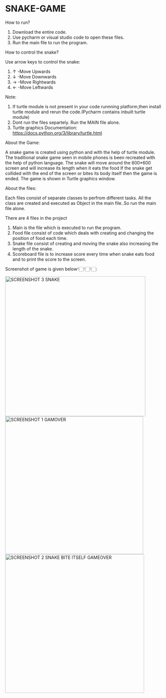 # SNAKE-GAME
How to run?

1. Download the entire code.
2. Use pycharm or visual studio code to open these files.
3. Run the main file to run the program.

How to control the snake?

 Use arrow keys to control the snake:
 
  1. ↑ -Move Upwards
  2. ↓ -Move Downwards
  3. → -Move Rightwards
  4. ← -Move Leftwards
  
Note:

1. If turtle module is not present in your code runnning platform,then install turtle module and rerun the code.(Pycharm contains inbuilt turtle module)
2. Dont run the files separtely. Run the MAIN file alone.
3. Turtle graphics Documentation: https://docs.python.org/3/library/turtle.html


About the Game:

 A snake game is created using python and with the help of turtle module. 
 The traditional snake game seen in mobile phones is been recreated with the help of python language. 
 The snake will move around the 600*600 screen and will increase its length when it eats the food 
 If the snake get collided with the end of the screen or bites its body itself then the game is ended.
 The game is shown in Turtle graphics window.

About the files:

Each files consist of separate classes to perfrom different tasks. 
All the class are created and executed as Object in the main file..So run the main file alone.

There are 4  files in the project

 1. Main is the file which is executed to run the program.
 2. Food file consist of code which deals with creating and changing the position of food each time.
 3. Snake file consist of creating and moving the snake also increasing the length of the snake.
 4. Scoreboard file is to increase score every time when snake eats food and to print the score to the screen.

Screenshot of game is given below👇🏻👇🏻👇🏻:

<img width="451" alt="SCREENSHOT 3 SNAKE" src="https://user-images.githubusercontent.com/109719075/196349711-389f8ab3-60e0-4a06-9f0b-1f51d8b46fd1.png">
<img width="444" alt="SCREENSHOT 1 GAMOVER" src="https://user-images.githubusercontent.com/109719075/196349715-3551ea44-4ff4-4d7f-930e-28c9249d7999.png">
<img width="447" alt="SCREENSHOT 2 SNAKE BITE ITSELF GAMEOVER" src="https://user-images.githubusercontent.com/109719075/196349718-cc08301c-030d-4819-ae08-dcd7f302544c.png">


